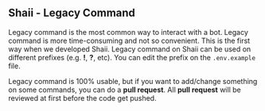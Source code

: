 Shaii - Legacy Command
---

Legacy command is the most common way to interact with a bot. Legacy command is more time-consuming and not so convenient. This is the first way when we developed Shaii. Legacy command on Shaii can be used on different prefixes (e.g. **!**, **?**, etc). You can edit the prefix on the `.env.example` file.

Legacy command is 100% usable, but if you want to add/change something on some commands, you can do a **pull request**. All **pull request** will be reviewed at first before the code get pushed.